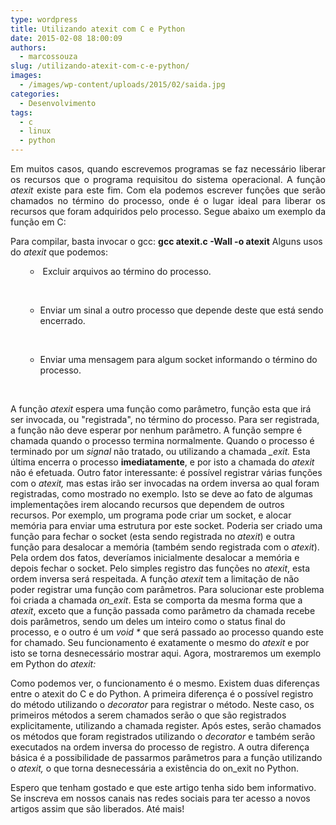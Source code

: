 ```yaml
---
type: wordpress
title: Utilizando atexit com C e Python
date: 2015-02-08 18:00:09
authors:
  - marcossouza
slug: /utilizando-atexit-com-c-e-python/
images:
  - /images/wp-content/uploads/2015/02/saida.jpg
categories:
  - Desenvolvimento
tags:
  - c
  - linux
  - python
---
```


<p style="text-align: justify;">Em muitos casos, quando escrevemos programas se faz necessário liberar os recursos que o programa requisitou do sistema operacional. A função <em>atexit</em> existe para este fim. Com ela podemos escrever funções que serão chamados no término do processo, onde é o lugar ideal para liberar os recursos que foram adquiridos pelo processo. Segue abaixo um exemplo da função em C:</p>
<script src="//gistfy-app.herokuapp.com/github/ButecoOpenSource/exemplos/exemplos_c/atexit.c" type="text/javascript"></script>Para compilar, basta invocar o gcc: <strong>gcc atexit.c -Wall -o atexit</strong> Alguns usos do <em>atexit</em> que podemos:

<ul>
<ul>
	<li> Excluir arquivos ao término do processo.</li>
</ul>
</ul>

&nbsp;

<ul>
<ul>
	<li>Enviar um sinal a outro processo que depende deste que está sendo encerrado.</li>
</ul>
</ul>

&nbsp;

<ul>
<ul>
	<li>Enviar uma mensagem para algum socket informando o término do processo.</li>
</ul>
</ul>

&nbsp;

A função <em>atexit</em> espera uma função como parâmetro, função esta que irá ser invocada, ou "registrada", no término do processo. Para ser registrada, a função não deve esperar por nenhum parâmetro. A função sempre é chamada quando o processo termina normalmente. Quando o processo é terminado por um <em>signal </em>não tratado, ou utilizando a chamada <em>_exit. </em>Esta última encerra o processo <strong>imediatamente</strong>, e por isto a chamada do <em>atexit </em>não é efetuada. Outro fator interessante: é possível registrar várias funções com o <em>atexit, </em>mas estas irão ser invocadas na ordem inversa ao qual foram registradas, como mostrado no exemplo. Isto se deve ao fato de algumas implementações irem alocando recursos que dependem de outros recursos. Por exemplo, um programa pode criar um socket, e alocar memória para enviar uma estrutura por este socket. Poderia ser criado uma função para fechar o socket (esta sendo registrada no <em>atexit</em>) e outra função para desalocar a memória (também sendo registrada com o <em>atexit</em>). Pela ordem dos fatos, deveríamos inicialmente desalocar a memória e depois fechar o socket. Pelo simples registro das funções no <em>atexit</em>, esta ordem inversa será respeitada. A função <em>atexit </em>tem a limitação de não poder registrar uma função com parâmetros. Para solucionar este problema foi criada a chamada <em>on_exit</em>. Esta se comporta da mesma forma que a <em>atexit</em>, exceto que a função passada como parâmetro da chamada recebe dois parâmetros, sendo um deles um inteiro como o status final do processo, e o outro é um <em>void *</em> que será passado ao processo quando este for chamado. Seu funcionamento é exatamente o mesmo do <em>atexit </em>e por isto se torna desnecessário mostrar aqui. Agora, mostraremos um exemplo em Python do <em>atexit:</em><script src="//gistfy-app.herokuapp.com/github/ButecoOpenSource/exemplos/exemplos_python/p_atexit.py" type="text/javascript"></script>

Como podemos ver, o funcionamento é o mesmo. Existem duas diferenças entre o atexit do C e do Python. A primeira diferença é o possível registro do método utilizando o <em>decorator </em>para registrar o método. Neste caso, os primeiros métodos a serem chamados serão o que são registrados explicitamente, utilizando a chamada register. Após estes, serão chamados os métodos que foram registrados utilizando o <em>decorator </em>e também serão executados na ordem inversa do processo de registro. A outra diferença básica é a possibilidade de passarmos parâmetros para a função utilizando o <em>atexit,</em> o que torna desnecessária a existência do on_exit no Python.

Espero que tenham gostado e que este artigo tenha sido bem informativo. Se inscreva em nossos canais nas redes sociais para ter acesso a novos artigos assim que são liberados. Até mais!